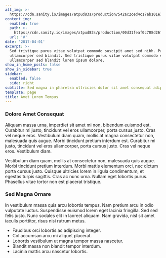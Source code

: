 ```yaml
---
alt_img: >-
  https://cdn.sanity.io/images/atpud83s/production/542ac2ced4c17ab101e7bfe987b0df646e2947f4-800x500.jpg
content_img:
  enabled: true
  path: >-
    https://cdn.sanity.io/images/atpud83s/production/00d31feaf0c708d26f5bb7a2921b0374b503f8dc-1248x600.jpg
  url: '#'
date: '2017-04-01'
excerpt: >-
  Sed tristique purus vitae volutpat commodo suscipit amet sed nibh. Proin a
  ullamcorper sed blandit. Sed tristique purus vitae volutpat commodo suscipit
  ullamcorper sed blandit lorem ipsum dolore.
show_in_home_posts: false
show_in_sidebar: true
sidebar:
  enabled: false
  side: right
subtitle: Sed magna in pharetra ultricies dolor sit amet consequat adipiscing lorem.
template: page
title: Amet Lorem Tempus
---
```


### Dolore Amet Consequat

Aliquam massa urna, imperdiet sit amet mi non, bibendum euismod est. Curabitur mi justo, tincidunt vel eros ullamcorper, porta cursus justo. Cras vel neque eros. Vestibulum diam quam, mollis at magna consectetur non, malesuada quis augue. Morbi tincidunt pretium interdum est. Curabitur mi justo, tincidunt vel eros ullamcorper, porta cursus justo. Cras vel neque eros. Vestibulum diam.

Vestibulum diam quam, mollis at consectetur non, malesuada quis augue. Morbi tincidunt pretium interdum. Morbi mattis elementum orci, nec dictum porta cursus justo. Quisque ultricies lorem in ligula condimentum, et egestas turpis sagittis. Cras ac nunc urna. Nullam eget lobortis purus. Phasellus vitae tortor non est placerat tristique.

### Sed Magna Ornare

In vestibulum massa quis arcu lobortis tempus. Nam pretium arcu in odio vulputate luctus. Suspendisse euismod lorem eget lacinia fringilla. Sed sed felis justo. Nunc sodales elit in laoreet aliquam. Nam gravida, nisl sit amet iaculis porttitor, risus nisi rutrum metus.

* Faucibus orci lobortis ac adipiscing integer.
* Col accumsan arcu mi aliquet placerat.
* Lobortis vestibulum ut magna tempor massa nascetur.
* Blandit massa non blandit tempor interdum.
* Lacinia mattis arcu nascetur lobortis.